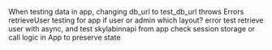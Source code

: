 When testing data in app, changing db_url to test_db_url throws Errors
retrieveUser testing for app
if user or admin which layout?
error test retrieve user with async, and test skylabinnapi from app
check session storage or call logic in App to preserve state
